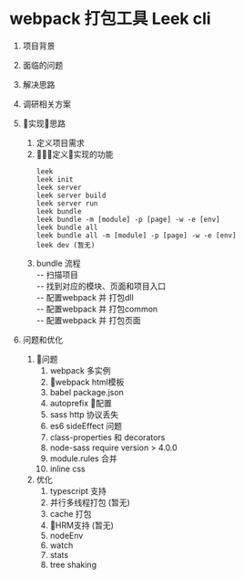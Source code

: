 # webpack 打包工具 Leek cli

1. 项目背景 

2. 面临的问题

3. 解决思路

4. 调研相关方案

5. 实现思路
    1. 定义项目需求
    2. 定义实现的功能
        ```
        leek 
        leek init
        leek server 
        leek server build
        leek server run
        leek bundle 
        leek bundle -m [module] -p [page] -w -e [env]
        leek bundle all
        leek bundle all -m [module] -p [page] -w -e [env]
        leek dev (暂无)
        ```
    3. bundle 流程     
        -- 扫描项目    
        -- 找到对应的模块、页面和项目入口     
        -- 配置webpack 并 打包dll     
        -- 配置webpack 并 打包common  
        -- 配置webpack 并 打包页面   
6. 问题和优化
    1. 问题   
        1. webpack 多实例
        2. webpack html模板
        3. babel package.json
        4. autoprefix 配置
        5. sass http 协议丢失
        6. es6 sideEffect 问题
        7. class-properties 和 decorators
        8. node-sass require version > 4.0.0
        9. module.rules 合并
        10. inline css
    2. 优化
        1. typescript 支持
        2. 并行多线程打包 (暂无)
        3. cache 打包
        4. HRM支持 (暂无)
        5. nodeEnv
        6. watch
        7. stats
        8. tree shaking



